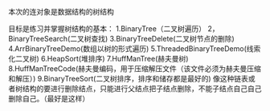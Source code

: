 本次的连对象是数据结构的树结构

目标是练习并掌握树结构的基本：
1.BinaryTree（二叉树遍历）
2，BinaryTreeSearch(二叉树查找)
3.BinaryTreeDelete(二叉树节点的删除)
4.ArrBinaryTreeDemo(数组以树的形式遍历)
5.ThreadedBinaryTreeDemo(线索化二叉树)
6.HeapSort(堆排序)
7.HuffManTree(赫夫曼树)
8.HuffManTreeCode(赫夫曼编码，用于压缩解压文件（该文件必须为赫夫曼压缩和解压）)
9.BinaryTreeSort(二叉树排序，排序和储存都是最好的) 
像这种链表或者树结构的要进行删除结点，只能进行父结点把子结点删除，不能子结点自己自己删除自己。（最好是这样）